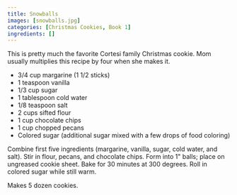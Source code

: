 ```yaml
---
title: Snowballs
images: [snowballs.jpg]
categories: [Christmas Cookies, Book 1]
ingredients: []
---
```


 This
is pretty much the favorite Cortesi family Christmas cookie. Mom usually
multiplies this recipe by four when she makes it.

-   3/4 cup margarine (1 1/2 sticks)
-   1 teaspoon vanilla
-   1/3 cup sugar
-   1 tablespoon cold water
-   1/8 teaspoon salt
-   2 cups sifted flour
-   1 cup chocolate chips
-   1 cup chopped pecans
-   Colored sugar (additional sugar mixed with a few drops of food
    coloring)

Combine first five ingredients (margarine, vanilla, sugar, cold water,
and salt). Stir in flour, pecans, and chocolate chips. Form into 1"
balls; place on ungreased cookie sheet. Bake for 30 minutes at 300
degrees. Roll in colored sugar while still warm.

Makes 5 dozen cookies.

 